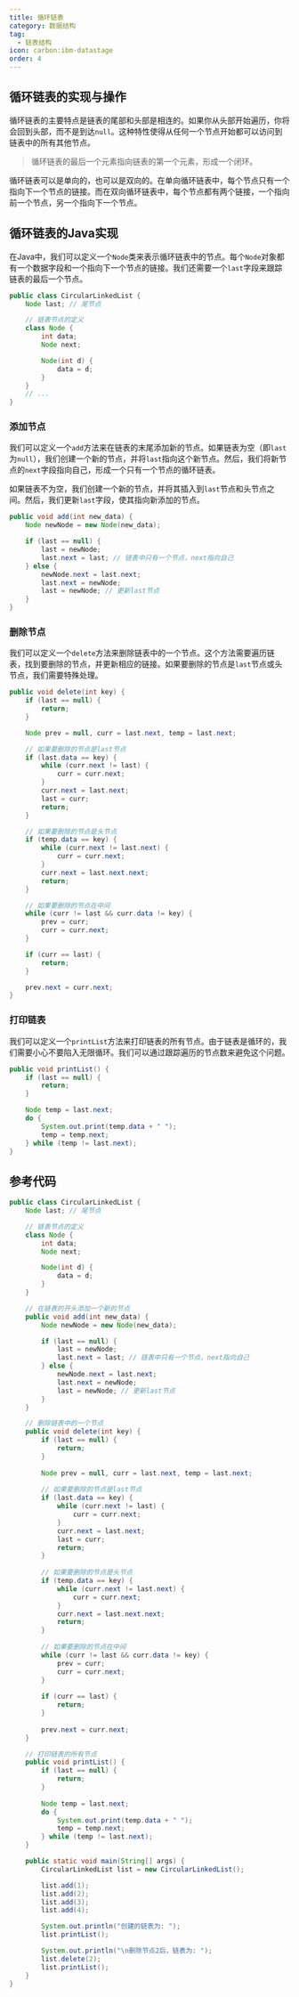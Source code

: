 ```yaml
---
title: 循环链表
category: 数据结构
tag:
  - 链表结构
icon: carbon:ibm-datastage
order: 4
---
```


## 循环链表的实现与操作

循环链表的主要特点是链表的尾部和头部是相连的。如果你从头部开始遍历，你将会回到头部，而不是到达`null`。这种特性使得从任何一个节点开始都可以访问到链表中的所有其他节点。

> 循环链表的最后一个元素指向链表的第一个元素，形成一个闭环。

循环链表可以是单向的，也可以是双向的。在单向循环链表中，每个节点只有一个指向下一个节点的链接。而在双向循环链表中，每个节点都有两个链接，一个指向前一个节点，另一个指向下一个节点。

## 循环链表的Java实现

在Java中，我们可以定义一个`Node`类来表示循环链表中的节点。每个`Node`对象都有一个数据字段和一个指向下一个节点的链接。我们还需要一个`last`字段来跟踪链表的最后一个节点。

```java
public class CircularLinkedList {
    Node last; // 尾节点

    // 链表节点的定义
    class Node {
        int data;
        Node next;

        Node(int d) {
            data = d;
        }
    }
    // ...
}
```

### 添加节点

我们可以定义一个`add`方法来在链表的末尾添加新的节点。如果链表为空（即`last`为`null`），我们创建一个新的节点，并将`last`指向这个新节点。然后，我们将新节点的`next`字段指向自己，形成一个只有一个节点的循环链表。

如果链表不为空，我们创建一个新的节点，并将其插入到`last`节点和头节点之间。然后，我们更新`last`字段，使其指向新添加的节点。

```java
public void add(int new_data) {
    Node newNode = new Node(new_data);

    if (last == null) {
        last = newNode;
        last.next = last; // 链表中只有一个节点，next指向自己
    } else {
        newNode.next = last.next;
        last.next = newNode;
        last = newNode; // 更新last节点
    }
}
```

### 删除节点

我们可以定义一个`delete`方法来删除链表中的一个节点。这个方法需要遍历链表，找到要删除的节点，并更新相应的链接。如果要删除的节点是`last`节点或头节点，我们需要特殊处理。

```java
public void delete(int key) {
    if (last == null) {
        return;
    }

    Node prev = null, curr = last.next, temp = last.next;

    // 如果要删除的节点是last节点
    if (last.data == key) {
        while (curr.next != last) {
            curr = curr.next;
        }
        curr.next = last.next;
        last = curr;
        return;
    }

    // 如果要删除的节点是头节点
    if (temp.data == key) {
        while (curr.next != last.next) {
            curr = curr.next;
        }
        curr.next = last.next.next;
        return;
    }

    // 如果要删除的节点在中间
    while (curr != last && curr.data != key) {
        prev = curr;
        curr = curr.next;
    }

    if (curr == last) {
        return;
    }

    prev.next = curr.next;
}
```

### 打印链表

我们可以定义一个`printList`方法来打印链表的所有节点。由于链表是循环的，我们需要小心不要陷入无限循环。我们可以通过跟踪遍历的节点数来避免这个问题。

```java
public void printList() {
    if (last == null) {
        return;
    }

    Node temp = last.next;
    do {
        System.out.print(temp.data + " ");
        temp = temp.next;
    } while (temp != last.next);
}
```

## 参考代码

```java
public class CircularLinkedList {
    Node last; // 尾节点

    // 链表节点的定义
    class Node {
        int data;
        Node next;

        Node(int d) {
            data = d;
        }
    }

    // 在链表的开头添加一个新的节点
    public void add(int new_data) {
        Node newNode = new Node(new_data);

        if (last == null) {
            last = newNode;
            last.next = last; // 链表中只有一个节点，next指向自己
        } else {
            newNode.next = last.next;
            last.next = newNode;
            last = newNode; // 更新last节点
        }
    }

    // 删除链表中的一个节点
	public void delete(int key) {
	    if (last == null) {
	        return;
	    }
	
	    Node prev = null, curr = last.next, temp = last.next;
	
	    // 如果要删除的节点是last节点
	    if (last.data == key) {
	        while (curr.next != last) {
	            curr = curr.next;
	        }
	        curr.next = last.next;
	        last = curr;
	        return;
	    }
	
	    // 如果要删除的节点是头节点
	    if (temp.data == key) {
	        while (curr.next != last.next) {
	            curr = curr.next;
	        }
	        curr.next = last.next.next;
	        return;
	    }
	
	    // 如果要删除的节点在中间
	    while (curr != last && curr.data != key) {
	        prev = curr;
	        curr = curr.next;
	    }
	
	    if (curr == last) {
	        return;
	    }
	
	    prev.next = curr.next;
	}

    // 打印链表的所有节点
	public void printList() {
	    if (last == null) {
	        return;
	    }
	
	    Node temp = last.next;
	    do {
	        System.out.print(temp.data + " ");
	        temp = temp.next;
	    } while (temp != last.next);
	}

    public static void main(String[] args) {
        CircularLinkedList list = new CircularLinkedList();

        list.add(1);
        list.add(2);
        list.add(3);
        list.add(4);

        System.out.println("创建的链表为: ");
        list.printList();

        System.out.println("\n删除节点2后，链表为: ");
        list.delete(2);
        list.printList();
    }
}
```


